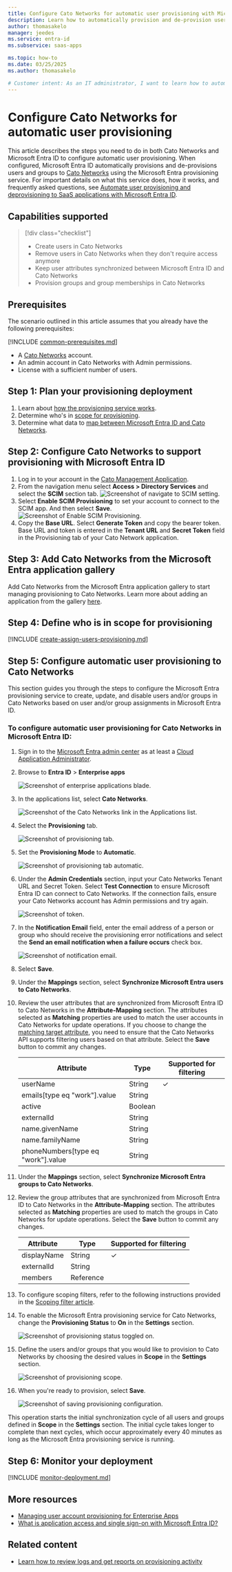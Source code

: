 ```yaml
---
title: Configure Cato Networks for automatic user provisioning with Microsoft Entra ID
description: Learn how to automatically provision and de-provision user accounts from Microsoft Entra ID to Cato Networks.
author: thomasakelo
manager: jeedes
ms.service: entra-id
ms.subservice: saas-apps

ms.topic: how-to
ms.date: 03/25/2025
ms.author: thomasakelo

# Customer intent: As an IT administrator, I want to learn how to automatically provision and deprovision user accounts from Microsoft Entra ID to Cato Networks Provisioning so that I can streamline the user management process and ensure that users have the appropriate access to Cato Networks Provisioning.
---
```


# Configure Cato Networks for automatic user provisioning

This article describes the steps you need to do in both Cato Networks and Microsoft Entra ID to configure automatic user provisioning. When configured, Microsoft Entra ID automatically provisions and de-provisions users and groups to [Cato Networks](https://www.catonetworks.com/) using the Microsoft Entra provisioning service. For important details on what this service does, how it works, and frequently asked questions, see [Automate user provisioning and deprovisioning to SaaS applications with Microsoft Entra ID](~/identity/app-provisioning/user-provisioning.md). 


## Capabilities supported
> [!div class="checklist"]
> * Create users in Cato Networks
> * Remove users in Cato Networks when they don't require access anymore
> * Keep user attributes synchronized between Microsoft Entra ID and Cato Networks
> * Provision groups and group memberships in Cato Networks


## Prerequisites

The scenario outlined in this article assumes that you already have the following prerequisites:

[!INCLUDE [common-prerequisites.md](~/identity/saas-apps/includes/common-prerequisites.md)]
* A [Cato Networks](https://www.catonetworks.com/) account.
* An admin account in Cato Networks with Admin permissions.
* License with a sufficient number of users.


## Step 1: Plan your provisioning deployment
1. Learn about [how the provisioning service works](~/identity/app-provisioning/user-provisioning.md).
1. Determine who's in [scope for provisioning](~/identity/app-provisioning/define-conditional-rules-for-provisioning-user-accounts.md).
1. Determine what data to [map between Microsoft Entra ID and Cato Networks](~/identity/app-provisioning/customize-application-attributes.md). 

<a name='step-2-configure-cato-networks-to-support-provisioning-with-azure-ad'></a>

## Step 2: Configure Cato Networks to support provisioning with Microsoft Entra ID

1. Log in to your account in the [Cato Management Application](https://cc2.catonetworks.com).
1. From the navigation menu select **Access > Directory Services** and select the **SCIM** section tab.
         ![Screenshot of navigate to SCIM setting.](media/cato-networks-provisioning-tutorial/navigate.png)
1. Select **Enable SCIM Provisioning** to set your account to connect to the SCIM app. And then select **Save**.
         ![Screenshot of Enable SCIM Provisioning.](media/cato-networks-provisioning-tutorial/scim-setting.png)
1. Copy the **Base URL**. Select **Generate Token** and copy the bearer token. Base URL and token is entered in the **Tenant URL** and **Secret Token** field in the Provisioning tab of your Cato Network application.     
                                  

<a name='step-3-add-cato-networks-from-the-azure-ad-application-gallery'></a>

## Step 3: Add Cato Networks from the Microsoft Entra application gallery

Add Cato Networks from the Microsoft Entra application gallery to start managing provisioning to Cato Networks. Learn more about adding an application from the gallery [here](~/identity/enterprise-apps/add-application-portal.md). 

## Step 4: Define who is in scope for provisioning 

[!INCLUDE [create-assign-users-provisioning.md](~/identity/saas-apps/includes/create-assign-users-provisioning.md)]

## Step 5: Configure automatic user provisioning to Cato Networks 

This section guides you through the steps to configure the Microsoft Entra provisioning service to create, update, and disable users and/or groups in Cato Networks based on user and/or group assignments in Microsoft Entra ID.

<a name='to-configure-automatic-user-provisioning-for-cato-networks-in-azure-ad'></a>

### To configure automatic user provisioning for Cato Networks in Microsoft Entra ID:

1. Sign in to the [Microsoft Entra admin center](https://entra.microsoft.com) as at least a [Cloud Application Administrator](~/identity/role-based-access-control/permissions-reference.md#cloud-application-administrator).
1. Browse to **Entra ID** > **Enterprise apps**

	![Screenshot of enterprise applications blade.](common/enterprise-applications.png)

1. In the applications list, select **Cato Networks**.

	![Screenshot of the Cato Networks link in the Applications list.](common/all-applications.png)

1. Select the **Provisioning** tab.

	![Screenshot of provisioning tab.](common/provisioning.png)

1. Set the **Provisioning Mode** to **Automatic**.

	![Screenshot of provisioning tab automatic.](common/provisioning-automatic.png)

1. Under the **Admin Credentials** section, input your Cato Networks Tenant URL and Secret Token. Select **Test Connection** to ensure Microsoft Entra ID can connect to Cato Networks. If the connection fails, ensure your Cato Networks account has Admin permissions and try again.

 	![Screenshot of token.](common/provisioning-testconnection-tenanturltoken.png)

1. In the **Notification Email** field, enter the email address of a person or group who should receive the provisioning error notifications and select the **Send an email notification when a failure occurs** check box.

	![Screenshot of notification email.](common/provisioning-notification-email.png)

1. Select **Save**.

1. Under the **Mappings** section, select **Synchronize Microsoft Entra users to Cato Networks**.

1. Review the user attributes that are synchronized from Microsoft Entra ID to Cato Networks in the **Attribute-Mapping** section. The attributes selected as **Matching** properties are used to match the user accounts in Cato Networks for update operations. If you choose to change the [matching target attribute](~/identity/app-provisioning/customize-application-attributes.md), you need to ensure that the Cato Networks API supports filtering users based on that attribute. Select the **Save** button to commit any changes.

   |Attribute|Type|Supported for filtering|
   |---|---|---|
   |userName|String|&check;|
   |emails[type eq "work"].value|String||
   |active|Boolean||
   |externalId|String||
   |name.givenName|String||
   |name.familyName|String||
   |phoneNumbers[type eq "work"].value|String||


1. Under the **Mappings** section, select **Synchronize Microsoft Entra groups to Cato Networks**.

1. Review the group attributes that are synchronized from Microsoft Entra ID to Cato Networks in the **Attribute-Mapping** section. The attributes selected as **Matching** properties are used to match the groups in Cato Networks for update operations. Select the **Save** button to commit any changes.

      |Attribute|Type|Supported for filtering|
      |---|---|---|
      |displayName|String|&check;|
      |externalId|String||
      |members|Reference||

1. To configure scoping filters, refer to the following instructions provided in the [Scoping filter article](~/identity/app-provisioning/define-conditional-rules-for-provisioning-user-accounts.md).

1. To enable the Microsoft Entra provisioning service for Cato Networks, change the **Provisioning Status** to **On** in the **Settings** section.

	![Screenshot of provisioning status toggled on.](common/provisioning-toggle-on.png)

1. Define the users and/or groups that you would like to provision to Cato Networks by choosing the desired values in **Scope** in the **Settings** section.

	![Screenshot of provisioning scope.](common/provisioning-scope.png)

1. When you're ready to provision, select **Save**.

	![Screenshot of saving provisioning configuration.](common/provisioning-configuration-save.png)

This operation starts the initial synchronization cycle of all users and groups defined in **Scope** in the **Settings** section. The initial cycle takes longer to complete than next cycles, which occur approximately every 40 minutes as long as the Microsoft Entra provisioning service is running. 

## Step 6: Monitor your deployment

[!INCLUDE [monitor-deployment.md](~/identity/saas-apps/includes/monitor-deployment.md)]

## More resources

* [Managing user account provisioning for Enterprise Apps](~/identity/app-provisioning/configure-automatic-user-provisioning-portal.md)
* [What is application access and single sign-on with Microsoft Entra ID?](~/identity/enterprise-apps/what-is-single-sign-on.md)

## Related content

* [Learn how to review logs and get reports on provisioning activity](~/identity/app-provisioning/check-status-user-account-provisioning.md)
